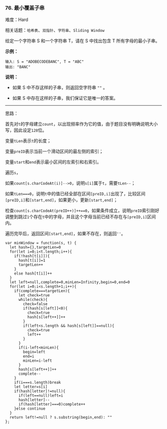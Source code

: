 ### 76. 最小覆盖子串

难度：Hard

相关话题：`哈希表`、`双指针`、`字符串`、`Sliding Window`

给定一个字符串 S 和一个字符串 T，请在 S 中找出包含 T 所有字母的最小子串。



**示例：** 



```
输入: S = "ADOBECODEBANC", T = "ABC"
输出: "BANC"
```


**说明：** 




* 如果 S 中不存这样的子串，则返回空字符串  `""` 。

* 如果 S 中存在这样的子串，我们保证它是唯一的答案。






-----

思路：

首先对`t`的字母建立`count`，以出现频率作为它的值，由于题目没有明确说明大小写，因此设定`128`位。

变量`tLen`表示`t`的长度；

变量`preID`表示当前一个滑动区间的最左侧的索引；

变量`start`和`end`表示最小区间的左索引和右索引。

遍历`s`，

如果`count[s.charCodeAt(i)]-->0`，说明`s[i]`属于`t`，需要`tLen--`；

如果`tLen===0`，说明`t`中的值已经全部在区间`[preID,i]`出现了，比较区间`[preID,i]`和`[start,end]`，如果更小，更新`[start,end]`；

检查`count[s.charCodeAt(preID++)]++==0`，如果条件成立，说明`preID`索引刚好调整到跳过`1`个存在`t`中的字母，并且这个字母当前已经不存在与`[preID,i]`区间内。

遍历完毕后，返回区间`[start,end]`，如果不存在，则返回`''`。

```
var minWindow = function(s, t) {
  let hash={},targetLen=0
  for(let i=0;i<t.length;i++){
    if(!hash[t[i]]){
      hash[t[i]]=1
      targetLen++
    }
    else hash[t[i]]++
  }
  let left=null,complete=0,minLen=Infinity,begin=0,end=0
  for(let i=0;i<s.length+1;i++){
    if(complete===targetLen){
      let check=true
      while(check){
        check=false
        if(hash[s[left]]<0){
          check=true
          hash[s[left++]]++
        }
        if(left<s.length && hash[s[left]]==null){
          check=true
          left++
        }
      }
      if(i-left<minLen){
        begin=left
        end=i
        minLen=i-left
      }
      hash[s[left++]]++
      complete--
    }
    if(i===s.length)break
    let letter=s[i]
    if(hash[letter]!=null){
      if(left==null)left=i
      hash[letter]--
      if(hash[letter]===0)complete++
    }else continue
  }
  return left!=null ? s.substring(begin,end): ""
};
```

